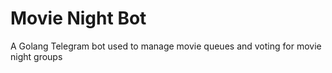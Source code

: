 # Movie Night Bot

A Golang Telegram bot used to manage movie queues and voting for movie night groups
